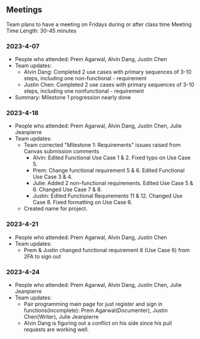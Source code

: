 
## Meetings
Team plans to have a meeting on Fridays during or after class time
Meeting Time Length: 30-45 minutes

### 2023-4-07
- People who attended: Prem Agarwal, Alvin Dang, Justin Chen
- Team updates:
	- Alvin Dang: Completed 2 use cases with primary sequences of 3-10 steps, including one non-functional 
	            - requirement
	- Justin Chen: Completed 2 use cases with primary sequences of 3-10 steps, including one nonfunctional
		    - requirement
- Summary: Milestone 1 progression nearly done

### 2023-4-18
- People who attended: Prem Agarwal, Alvin Dang, Justin Chen, Julie Jeanpierre
- Team updates:
	- Team corrected "Milestone 1: Requirements" issues raised from Canvas submission comments
		- Alvin: Edited Functional Use Case 1 & 2. Fixed typo on Use Case 5.
		- Prem: Change functional requirement 5 & 6. Edited Functional Use Case 3 & 4.
		- Julie: Added 2 non-functional requirements. Edited Use Case 5 & 6. Changed Use Case 7 & 8.
		- Justin: Edited Functional Requirements 11 & 12. Changed Use Case 8. Fixed formatting on Use Case 6.
	- Created name for project.

### 2023-4-21
- People who attended: Prem Agarwal, Alvin Dang, Justin Chen
- Team updates:
	- Prem & Justin changed functional requirement 8 (Use Case 6) from 2FA to sign out

### 2023-4-24
- People who attended: Prem Agarwal, Alvin Dang, Justin Chen, Julie Jeanpierre
- Team updates:
	- Pair programming main page for just register and sign in functions(incomplete): Prem Agarwal(Documenter), Justin Chen(Writer), Julie Jeanpierre
	- Alvin Dang is figuring out a conflict on his side since his pull requests are working well.

